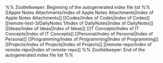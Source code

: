 %% Zoottelkeeper: Beginning of the autogenerated index file list  %%
 [[Apple Notes Attachments/Index of Apple Notes Attachments|Index of Apple Notes Attachments]]
 [[Codes/Index of Codes|Index of Codes]]
 [[remote-test-3/DailyNotes 1/Index of DailyNotes|Index of DailyNotes]]
 [[Ideas/Index of Ideas|Index of Ideas]]
 [[IT Concepts/Index of IT Concepts|Index of IT Concepts]]
 [[Personal/Index of Personal|Index of Personal]]
 [[Programming/Index of Programming|Index of Programming]]
 [[Projects/Index of Projects|Index of Projects]]
 [[remote-repo/Index of remote-repo|Index of remote-repo]]
%% Zoottelkeeper: End of the autogenerated index file list  %%
